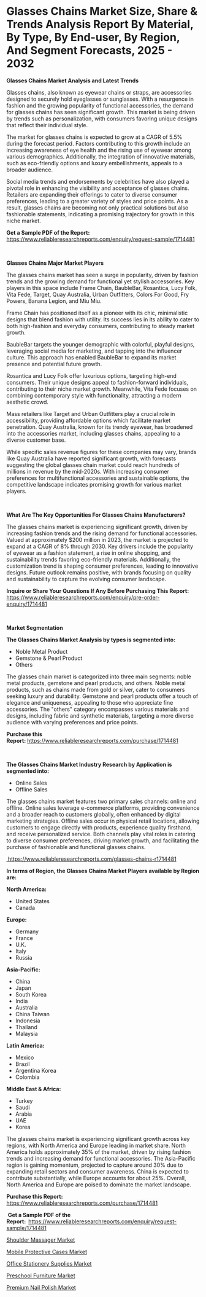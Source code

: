 <p><h1>Glasses Chains Market Size, Share & Trends Analysis Report By Material, By Type, By End-user, By Region, And Segment Forecasts, 2025 - 2032</h1></p><p><strong>Glasses Chains Market Analysis and Latest Trends</strong></p>
<p><p>Glasses chains, also known as eyewear chains or straps, are accessories designed to securely hold eyeglasses or sunglasses. With a resurgence in fashion and the growing popularity of functional accessories, the demand for glasses chains has seen significant growth. This market is being driven by trends such as personalization, with consumers favoring unique designs that reflect their individual style.</p><p>The market for glasses chains is expected to grow at a CAGR of 5.5% during the forecast period. Factors contributing to this growth include an increasing awareness of eye health and the rising use of eyewear among various demographics. Additionally, the integration of innovative materials, such as eco-friendly options and luxury embellishments, appeals to a broader audience. </p><p>Social media trends and endorsements by celebrities have also played a pivotal role in enhancing the visibility and acceptance of glasses chains. Retailers are expanding their offerings to cater to diverse consumer preferences, leading to a greater variety of styles and price points. As a result, glasses chains are becoming not only practical solutions but also fashionable statements, indicating a promising trajectory for growth in this niche market.</p></p>
<p><strong>Get a Sample PDF of the Report:&nbsp;</strong> <a href="https://www.reliableresearchreports.com/enquiry/request-sample/1714481?utm_campaign=40&utm_medium=2&utm_source=Github&utm_content=ia&utm_term=09022025&utm_id=glasses-chains">https://www.reliableresearchreports.com/enquiry/request-sample/1714481</a></p>
<p>&nbsp;</p>
<p><strong>Glasses Chains Major Market Players</strong></p>
<p><p>The glasses chains market has seen a surge in popularity, driven by fashion trends and the growing demand for functional yet stylish accessories. Key players in this space include Frame Chain, BaubleBar, Rosantica, Lucy Folk, Vita Fede, Target, Quay Australia, Urban Outfitters, Colors For Good, Fry Powers, Banana Legion, and Miu Miu. </p><p>Frame Chain has positioned itself as a pioneer with its chic, minimalistic designs that blend fashion with utility. Its success lies in its ability to cater to both high-fashion and everyday consumers, contributing to steady market growth. </p><p>BaubleBar targets the younger demographic with colorful, playful designs, leveraging social media for marketing, and tapping into the influencer culture. This approach has enabled BaubleBar to expand its market presence and potential future growth.</p><p>Rosantica and Lucy Folk offer luxurious options, targeting high-end consumers. Their unique designs appeal to fashion-forward individuals, contributing to their niche market growth. Meanwhile, Vita Fede focuses on combining contemporary style with functionality, attracting a modern aesthetic crowd.</p><p>Mass retailers like Target and Urban Outfitters play a crucial role in accessibility, providing affordable options which facilitate market penetration. Quay Australia, known for its trendy eyewear, has broadened into the accessories market, including glasses chains, appealing to a diverse customer base.</p><p>While specific sales revenue figures for these companies may vary, brands like Quay Australia have reported significant growth, with forecasts suggesting the global glasses chain market could reach hundreds of millions in revenue by the mid-2020s. With increasing consumer preferences for multifunctional accessories and sustainable options, the competitive landscape indicates promising growth for various market players.</p></p>
<p>&nbsp;</p>
<p><strong>What Are The Key Opportunities For Glasses Chains Manufacturers?</strong></p>
<p><p>The glasses chains market is experiencing significant growth, driven by increasing fashion trends and the rising demand for functional accessories. Valued at approximately $200 million in 2023, the market is projected to expand at a CAGR of 8% through 2030. Key drivers include the popularity of eyewear as a fashion statement, a rise in online shopping, and sustainability trends favoring eco-friendly materials. Additionally, the customization trend is shaping consumer preferences, leading to innovative designs. Future outlook remains positive, with brands focusing on quality and sustainability to capture the evolving consumer landscape.</p></p>
<p><strong>Inquire or Share Your Questions If Any Before Purchasing This Report:</strong> <a href="https://www.reliableresearchreports.com/enquiry/pre-order-enquiry/1714481?utm_campaign=40&utm_medium=2&utm_source=Github&utm_content=ia&utm_term=09022025&utm_id=glasses-chains">https://www.reliableresearchreports.com/enquiry/pre-order-enquiry/1714481</a></p>
<p>&nbsp;</p>
<p><strong>Market Segmentation</strong></p>
<p><strong>The Glasses Chains Market Analysis by types is segmented into:</strong></p>
<p><ul><li>Noble Metal Product</li><li>Gemstone & Pearl Product</li><li>Others</li></ul></p>
<p><p>The glasses chain market is categorized into three main segments: noble metal products, gemstone and pearl products, and others. Noble metal products, such as chains made from gold or silver, cater to consumers seeking luxury and durability. Gemstone and pearl products offer a touch of elegance and uniqueness, appealing to those who appreciate fine accessories. The "others" category encompasses various materials and designs, including fabric and synthetic materials, targeting a more diverse audience with varying preferences and price points.</p></p>
<p><strong>Purchase this Report:&nbsp;</strong><a href="https://www.reliableresearchreports.com/purchase/1714481?utm_campaign=40&utm_medium=2&utm_source=Github&utm_content=ia&utm_term=09022025&utm_id=glasses-chains">https://www.reliableresearchreports.com/purchase/1714481</a></p>
<p>&nbsp;</p>
<p><strong>The Glasses Chains Market Industry Research by Application is segmented into:</strong></p>
<p><ul><li>Online Sales</li><li>Offline Sales</li></ul></p>
<p><p>The glasses chains market features two primary sales channels: online and offline. Online sales leverage e-commerce platforms, providing convenience and a broader reach to customers globally, often enhanced by digital marketing strategies. Offline sales occur in physical retail locations, allowing customers to engage directly with products, experience quality firsthand, and receive personalized service. Both channels play vital roles in catering to diverse consumer preferences, driving market growth, and facilitating the purchase of fashionable and functional glasses chains.</p></p>
<p><a href="https://www.reliableresearchreports.com/glasses-chains-r1714481?utm_campaign=40&utm_medium=2&utm_source=Github&utm_content=ia&utm_term=09022025&utm_id=glasses-chains">&nbsp;https://www.reliableresearchreports.com/glasses-chains-r1714481</a></p>
<p><strong>In terms of Region, the Glasses Chains Market Players available by Region are:</strong></p>
<p>
    <p> <strong> North America: </strong>
        <ul>
            <li>United States</li>
            <li>Canada</li>
        </ul>
        </p> 
    <p> <strong> Europe: </strong>
        <ul>
            <li>Germany</li>
            <li>France</li>
            <li>U.K.</li>
            <li>Italy</li>
            <li>Russia</li>
        </ul>
        </p> 
    <p> <strong> Asia-Pacific: </strong>
        <ul>
            <li>China</li>
            <li>Japan</li>
            <li>South Korea</li>
            <li>India</li>
            <li>Australia</li>
            <li>China Taiwan</li>
            <li>Indonesia</li>
            <li>Thailand</li>
            <li>Malaysia</li>
        </ul>
        </p> 
    <p> <strong> Latin America: </strong>
        <ul>
            <li>Mexico</li>
            <li>Brazil</li>
            <li>Argentina Korea</li>
            <li>Colombia</li>
        </ul>
        </p> 
    <p> <strong> Middle East & Africa: </strong>
        <ul>
            <li>Turkey</li>
            <li>Saudi</li>
            <li>Arabia</li>
            <li>UAE</li>
            <li>Korea</li>
        </ul>
    </p>
    </p>
<p><p>The glasses chains market is experiencing significant growth across key regions, with North America and Europe leading in market share. North America holds approximately 35% of the market, driven by rising fashion trends and increasing demand for functional accessories. The Asia-Pacific region is gaining momentum, projected to capture around 30% due to expanding retail sectors and consumer awareness. China is expected to contribute substantially, while Europe accounts for about 25%. Overall, North America and Europe are poised to dominate the market landscape.</p></p>
<p><strong>Purchase this Report: </strong><a href="https://www.reliableresearchreports.com/purchase/1714481?utm_campaign=40&utm_medium=2&utm_source=Github&utm_content=ia&utm_term=09022025&utm_id=glasses-chains">https://www.reliableresearchreports.com/purchase/1714481</a></p>
<p>&nbsp;<strong>Get a Sample PDF of the Report:&nbsp;&nbsp;</strong><a href="https://www.reliableresearchreports.com/enquiry/request-sample/1714481?utm_campaign=40&utm_medium=2&utm_source=Github&utm_content=ia&utm_term=09022025&utm_id=glasses-chains">https://www.reliableresearchreports.com/enquiry/request-sample/1714481</a></p>
<p><strong></strong></p>
<p><p><a href="https://github.com/sderolza/Market-Research-Report-List-1/blob/main/shoulder-massager-market.md?utm_campaign=40&utm_medium=2&utm_source=Github&utm_content=ia&utm_term=09022025&utm_id=glasses-chains">Shoulder Massager Market</a></p><p><a href="https://github.com/ijffseandy/Market-Research-Report-List-1/blob/main/mobile-protective-cases-market.md?utm_campaign=40&utm_medium=2&utm_source=Github&utm_content=ia&utm_term=09022025&utm_id=glasses-chains">Mobile Protective Cases Market</a></p><p><a href="https://github.com/daphnyvashdi/Market-Research-Report-List-1/blob/main/office-stationery-supplies-market.md?utm_campaign=40&utm_medium=2&utm_source=Github&utm_content=ia&utm_term=09022025&utm_id=glasses-chains">Office Stationery Supplies Market</a></p><p><a href="https://github.com/giblydirani3/Market-Research-Report-List-1/blob/main/preschool-furniture-market.md?utm_campaign=40&utm_medium=2&utm_source=Github&utm_content=ia&utm_term=09022025&utm_id=glasses-chains">Preschool Furniture Market</a></p><p><a href="https://github.com/voigttyagi/Market-Research-Report-List-1/blob/main/premium-nail-polish-market.md?utm_campaign=40&utm_medium=2&utm_source=Github&utm_content=ia&utm_term=09022025&utm_id=glasses-chains">Premium Nail Polish Market</a></p></p>
